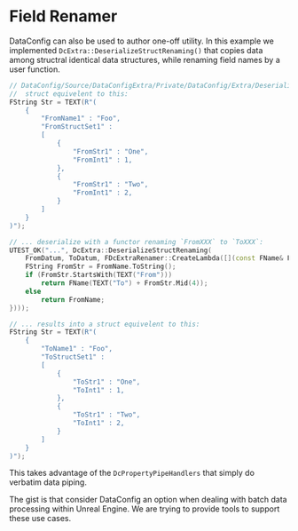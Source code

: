 # Field Renamer

DataConfig can also be used to author one-off utility. In this example we implemented `DcExtra::DeserializeStructRenaming()` that copies data among structral identical data structures, while renaming field names by a user function.

```c++
// DataConfig/Source/DataConfigExtra/Private/DataConfig/Extra/Deserialize/DcDeserializeRenameStructFieldNames.cpp
//  struct equivelent to this:
FString Str = TEXT(R"(
    {
        "FromName1" : "Foo",
        "FromStructSet1" : 
        [
            {
                "FromStr1" : "One",
                "FromInt1" : 1,
            },
            {
                "FromStr1" : "Two",
                "FromInt1" : 2,
            }
        ]
    }
)");

// ... deserialize with a functor renaming `FromXXX` to `ToXXX`:
UTEST_OK("...", DcExtra::DeserializeStructRenaming(
    FromDatum, ToDatum, FDcExtraRenamer::CreateLambda([](const FName& FromName){
    FString FromStr = FromName.ToString();
    if (FromStr.StartsWith(TEXT("From")))
        return FName(TEXT("To") + FromStr.Mid(4));
    else
        return FromName;
})));

// ... results into a struct equivelent to this: 
FString Str = TEXT(R"(
    {
        "ToName1" : "Foo",
        "ToStructSet1" : 
        [
            {
                "ToStr1" : "One",
                "ToInt1" : 1,
            },
            {
                "ToStr1" : "Two",
                "ToInt1" : 2,
            }
        ]
    }
)");
```

This takes advantage of the `DcPropertyPipeHandlers` that simply do verbatim data piping. 

The gist is that consider DataConfig an option when dealing with batch data processing within Unreal Engine. We are trying to provide tools to support these use cases.